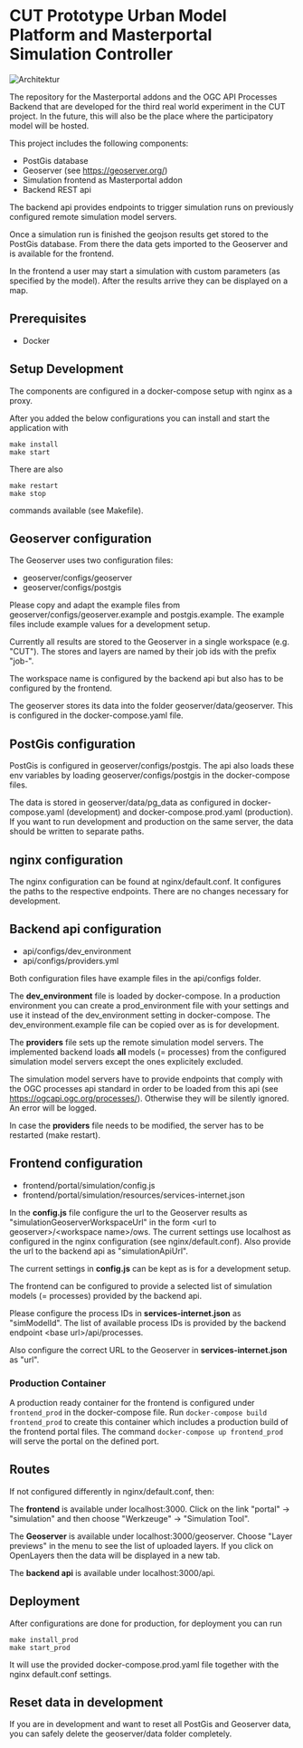 # CUT Prototype Urban Model Platform and Masterportal Simulation Controller

![Architektur](https://user-images.githubusercontent.com/61881523/232417254-a620fd2c-bd1c-416a-ae64-b0f564fd64cc.jpg)


The repository for the Masterportal addons and the OGC API Processes Backend
that are developed for the third real world experiment in the CUT project.
In the future, this will also be the place where the participatory model will
be hosted.

This project includes the following components:
- PostGis database
- Geoserver (see https://geoserver.org/)
- Simulation frontend as Masterportal addon
- Backend REST api

The backend api provides endpoints to trigger simulation runs on previously configured remote simulation model servers.

Once a simulation run is finished the geojson results get stored to the PostGis database. From there the data gets imported to the Geoserver and is available for the frontend.

In the frontend a user may start a simulation with custom parameters (as specified by the model). After the results arrive they can be displayed on a map.

## Prerequisites
- Docker

## Setup Development
The components are configured in a docker-compose setup with nginx as a proxy.

After you added the below configurations you can install and start the application with

```
make install
make start
```

There are also
```
make restart
make stop
```
commands available (see Makefile).

## Geoserver configuration
The Geoserver uses two configuration files:
- geoserver/configs/geoserver
- geoserver/configs/postgis

Please copy and adapt the example files from geoserver/configs/geoserver.example and postgis.example. The example files include example values for a development setup.

Currently all results are stored to the Geoserver in a single workspace (e.g. "CUT"). The stores and layers are named by their job ids with the prefix "job-".

The workspace name is configured by the backend api but also has to be configured by the frontend.

The geoserver stores its data into the folder geoserver/data/geoserver. This is configured in the docker-compose.yaml file.

## PostGis configuration
PostGis is configured in geoserver/configs/postgis. The api also loads these env variables by loading geoserver/configs/postgis in the docker-compose files.

The data is stored in geoserver/data/pg_data as configured in docker-compose.yaml (development) and docker-compose.prod.yaml (production). If you want to run development and production on the same server, the data should be written to separate paths.

## nginx configuration
The nginx configuration can be found at nginx/default.conf. It configures the paths to the respective endpoints.
There are no changes necessary for development.

## Backend api configuration
- api/configs/dev_environment
- api/configs/providers.yml

Both configuration files have example files in the api/configs folder.

The **dev_environment** file is loaded by docker-compose. In a production environment you can create a prod_environment file with your settings and use it instead of the dev_environment setting in docker-compose. The dev_environment.example file can be copied over as is for development.

The **providers** file sets up the remote simulation model servers. The implemented backend loads **all** models (= processes) from the configured simulation model servers except the ones explicitely excluded.

The simulation model servers have to provide endpoints that comply with the OGC processes api standard in order to be loaded from this api (see https://ogcapi.ogc.org/processes/). Otherwise they will be silently ignored. An error will be logged.

In case the **providers** file needs to be modified, the server has to be restarted (make restart).

## Frontend configuration
- frontend/portal/simulation/config.js
- frontend/portal/simulation/resources/services-internet.json

In the **config.js** file configure the url to the Geoserver results as "simulationGeoserverWorkspaceUrl" in the form \<url to geoserver>/\<workspace name>/ows. The current settings use localhost as configured in the nginx configuration (see nginx/default.conf). Also provide the url to the backend api as "simulationApiUrl".

The current settings in **config.js** can be kept as is for a development setup.

The frontend can be configured to provide a selected list of simulation models (= processes) provided by the backend api.

Please configure the process IDs in **services-internet.json** as "simModelId". The list of available process IDs is provided by the backend endpoint \<base url>/api/processes.

Also configure the correct URL to the Geoserver in **services-internet.json** as "url".

### Production Container

A production ready container for the frontend is configured under `frontend_prod` in the docker-compose file. Run `docker-compose build frontend_prod` to create this container which includes a production build of the frontend portal files. The command `docker-compose up frontend_prod` will serve the portal on the defined port.

## Routes
If not configured differently in nginx/default.conf, then:

The **frontend** is available under localhost:3000. Click on the link "portal" -> "simulation" and then choose "Werkzeuge" -> "Simulation Tool".

The **Geoserver** is available under localhost:3000/geoserver. Choose "Layer previews" in the menu to see the list of uploaded layers. If you click on OpenLayers then the data will be displayed in a new tab.

The **backend api** is available under localhost:3000/api.

## Deployment
After configurations are done for production, for deployment you can run
```
make install_prod
make start_prod
```
It will use the provided docker-compose.prod.yaml file together with the nginx default.conf settings.

## Reset data in development
If you are in development and want to reset all PostGis and Geoserver data, you can safely delete the geoserver/data folder completely.


